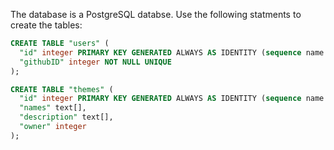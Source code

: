 The database is a PostgreSQL databse. Use the following statments to create the tables:

```sql
CREATE TABLE "users" (
  "id" integer PRIMARY KEY GENERATED ALWAYS AS IDENTITY (sequence name "users_id_seq"),
  "githubID" integer NOT NULL UNIQUE
);

CREATE TABLE "themes" (
  "id" integer PRIMARY KEY GENERATED ALWAYS AS IDENTITY (sequence name "themes_id_seq"),
  "names" text[],
  "description" text[],
  "owner" integer
);
```
